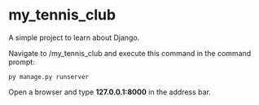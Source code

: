# my_tennis_club

A simple project to learn about Django.

Navigate to /my_tennis_club and execute this command in the command prompt:
```
py manage.py runserver
```

Open a browser and type **127.0.0.1:8000** in the address bar.
